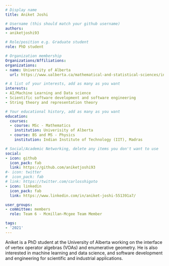 ```yaml
---
# Display name
title: Aniket Joshi

# Username (this should match your github username)
authors:
- aniketjoshi93

# Role/position e.g. Graduate student
role: PhD student

# Organization membership
Organizations/Affiliations:
organizations:
- name: University of Alberta
  url: https://www.ualberta.ca/mathematical-and-statistical-sciences/index.html

# A list of your interests, add as many as you want
interests:
- AI/Machine Learning and Data science
- Scientific software development and software engineering
- String theory and representation theory

# Your educational history, add as many as you want
education:
  courses:
  - course: MSc - Mathematics
    institution: Univerisity of Alberta
  - course: BS and MS - Physics
    institution: Indian Institute of Technology (IIT), Madras

# Social/Academic Networking, delete any items you don't want to use
social:
- icon: github
  icon_pack: fab
  link: https://github.com/aniketjoshi93
#- icon: twitter
#  icon_pack: fab
# link: https://twitter.com/carlosshigoto
- icon: linkedin
  icon_pack: fab
  link: https://www.linkedin.com/in/aniket-joshi-551391a7/

user_groups:
- committee: members
  role: Team 6 - Mcmillan-Mcgee Team Member

tags:
- '2021'
---
```

Aniket is a PhD student at the University of Alberta working on the interface of vertex operator algebras (VOAs) and enumerative geometry. He is also interested in machine learning and data science, and software development and engineering for scientific and industrial applications. 
